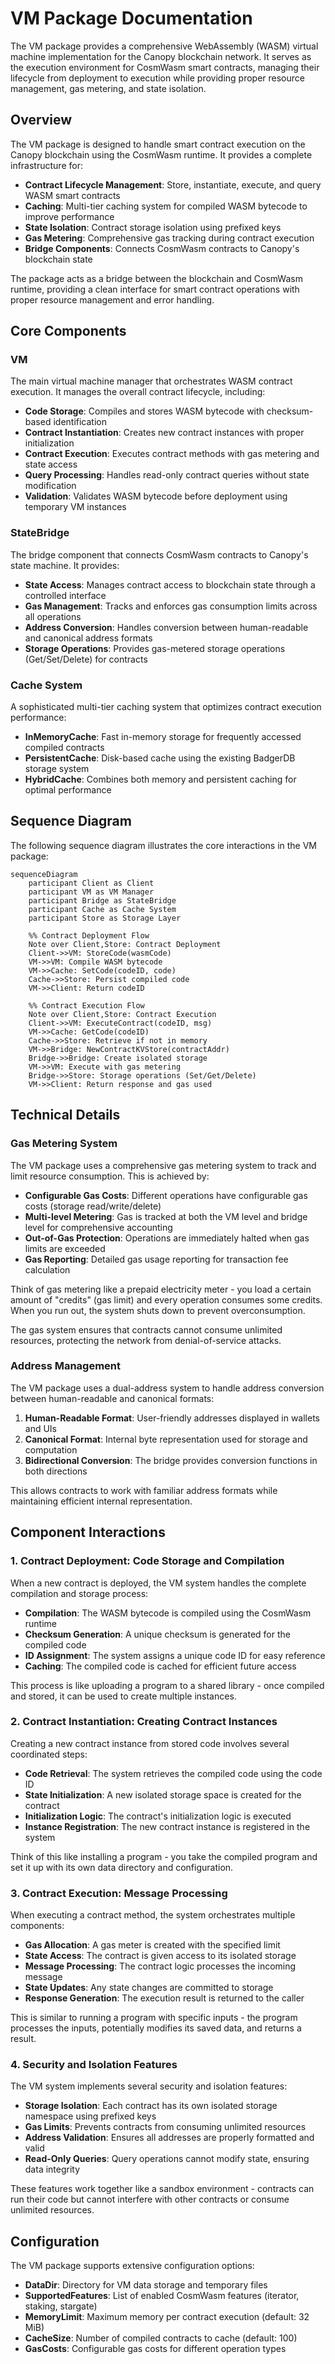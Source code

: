 # VM Package Documentation

The VM package provides a comprehensive WebAssembly (WASM) virtual machine implementation for the Canopy blockchain network. It serves as the execution environment for CosmWasm smart contracts, managing their lifecycle from deployment to execution while providing proper resource management, gas metering, and state isolation.

## Overview

The VM package is designed to handle smart contract execution on the Canopy blockchain using the CosmWasm runtime. It provides a complete infrastructure for:

- **Contract Lifecycle Management**: Store, instantiate, execute, and query WASM smart contracts
- **Caching**: Multi-tier caching system for compiled WASM bytecode to improve performance
- **State Isolation**: Contract storage isolation using prefixed keys
- **Gas Metering**: Comprehensive gas tracking during contract execution
- **Bridge Components**: Connects CosmWasm contracts to Canopy's blockchain state

The package acts as a bridge between the blockchain and CosmWasm runtime, providing a clean interface for smart contract operations with proper resource management and error handling.

## Core Components

### VM

The main virtual machine manager that orchestrates WASM contract execution. It manages the overall contract lifecycle, including:

- **Code Storage**: Compiles and stores WASM bytecode with checksum-based identification
- **Contract Instantiation**: Creates new contract instances with proper initialization
- **Contract Execution**: Executes contract methods with gas metering and state access
- **Query Processing**: Handles read-only contract queries without state modification
- **Validation**: Validates WASM bytecode before deployment using temporary VM instances

### StateBridge

The bridge component that connects CosmWasm contracts to Canopy's state machine. It provides:

- **State Access**: Manages contract access to blockchain state through a controlled interface
- **Gas Management**: Tracks and enforces gas consumption limits across all operations
- **Address Conversion**: Handles conversion between human-readable and canonical address formats
- **Storage Operations**: Provides gas-metered storage operations (Get/Set/Delete) for contracts

### Cache System

A sophisticated multi-tier caching system that optimizes contract execution performance:

- **InMemoryCache**: Fast in-memory storage for frequently accessed compiled contracts
- **PersistentCache**: Disk-based cache using the existing BadgerDB storage system
- **HybridCache**: Combines both memory and persistent caching for optimal performance

## Sequence Diagram

The following sequence diagram illustrates the core interactions in the VM package:

```mermaid
sequenceDiagram
    participant Client as Client
    participant VM as VM Manager
    participant Bridge as StateBridge
    participant Cache as Cache System
    participant Store as Storage Layer

    %% Contract Deployment Flow
    Note over Client,Store: Contract Deployment
    Client->>VM: StoreCode(wasmCode)
    VM->>VM: Compile WASM bytecode
    VM->>Cache: SetCode(codeID, code)
    Cache->>Store: Persist compiled code
    VM->>Client: Return codeID

    %% Contract Execution Flow
    Note over Client,Store: Contract Execution
    Client->>VM: ExecuteContract(codeID, msg)
    VM->>Cache: GetCode(codeID)
    Cache->>Store: Retrieve if not in memory
    VM->>Bridge: NewContractKVStore(contractAddr)
    Bridge->>Bridge: Create isolated storage
    VM->>VM: Execute with gas metering
    Bridge->>Store: Storage operations (Set/Get/Delete)
    VM->>Client: Return response and gas used
```

## Technical Details

### Gas Metering System

The VM package uses a comprehensive gas metering system to track and limit resource consumption. This is achieved by:

- **Configurable Gas Costs**: Different operations have configurable gas costs (storage read/write/delete)
- **Multi-level Metering**: Gas is tracked at both the VM level and bridge level for comprehensive accounting
- **Out-of-Gas Protection**: Operations are immediately halted when gas limits are exceeded
- **Gas Reporting**: Detailed gas usage reporting for transaction fee calculation

Think of gas metering like a prepaid electricity meter - you load a certain amount of "credits" (gas limit) and every operation consumes some credits. When you run out, the system shuts down to prevent overconsumption.

The gas system ensures that contracts cannot consume unlimited resources, protecting the network from denial-of-service attacks.

### Address Management

The VM package uses a dual-address system to handle address conversion between human-readable and canonical formats:

1. **Human-Readable Format**: User-friendly addresses displayed in wallets and UIs
2. **Canonical Format**: Internal byte representation used for storage and computation
3. **Bidirectional Conversion**: The bridge provides conversion functions in both directions

This allows contracts to work with familiar address formats while maintaining efficient internal representation.

## Component Interactions

### 1. Contract Deployment: Code Storage and Compilation

When a new contract is deployed, the VM system handles the complete compilation and storage process:

- **Compilation**: The WASM bytecode is compiled using the CosmWasm runtime
- **Checksum Generation**: A unique checksum is generated for the compiled code
- **ID Assignment**: The system assigns a unique code ID for easy reference
- **Caching**: The compiled code is cached for efficient future access

This process is like uploading a program to a shared library - once compiled and stored, it can be used to create multiple instances.

### 2. Contract Instantiation: Creating Contract Instances

Creating a new contract instance from stored code involves several coordinated steps:

- **Code Retrieval**: The system retrieves the compiled code using the code ID
- **State Initialization**: A new isolated storage space is created for the contract
- **Initialization Logic**: The contract's initialization logic is executed
- **Instance Registration**: The new contract instance is registered in the system

Think of this like installing a program - you take the compiled program and set it up with its own data directory and configuration.

### 3. Contract Execution: Message Processing

When executing a contract method, the system orchestrates multiple components:

- **Gas Allocation**: A gas meter is created with the specified limit
- **State Access**: The contract is given access to its isolated storage
- **Message Processing**: The contract logic processes the incoming message
- **State Updates**: Any state changes are committed to storage
- **Response Generation**: The execution result is returned to the caller

This is similar to running a program with specific inputs - the program processes the inputs, potentially modifies its saved data, and returns a result.

### 4. Security and Isolation Features

The VM system implements several security and isolation features:

- **Storage Isolation**: Each contract has its own isolated storage namespace using prefixed keys
- **Gas Limits**: Prevents contracts from consuming unlimited resources
- **Address Validation**: Ensures all addresses are properly formatted and valid
- **Read-Only Queries**: Query operations cannot modify state, ensuring data integrity

These features work together like a sandbox environment - contracts can run their code but cannot interfere with other contracts or consume unlimited resources.

## Configuration

The VM package supports extensive configuration options:

- **DataDir**: Directory for VM data storage and temporary files
- **SupportedFeatures**: List of enabled CosmWasm features (iterator, staking, stargate)
- **MemoryLimit**: Maximum memory per contract execution (default: 32 MiB)
- **CacheSize**: Number of compiled contracts to cache (default: 100)
- **GasCosts**: Configurable gas costs for different operation types
